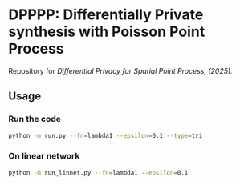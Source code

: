 # DPPPP: Differentially Private synthesis with Poisson Point Process

Repository for *Differential Privacy for Spatial Point Process, (2025).*

## Usage

### Run the code

```bash
python -m run.py --fn=lambda1 --epsilon=0.1 --type=tri
```

### On linear network

```bash
python -m run_linnet.py --fn=lambda1 --epsilon=0.1
```